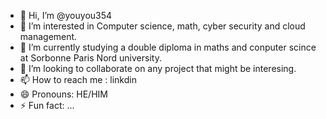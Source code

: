 - 👋 Hi, I’m @youyou354
- 👀 I’m interested in Computer science, math, cyber security and cloud management.
- 🌱 I’m currently studying a double diploma in maths and conputer scince at Sorbonne Paris Nord university.
- 💞️ I’m looking to collaborate on any project that might be interesing.
- 📫 How to reach me : linkdin
- 😄 Pronouns: HE/HIM 
- ⚡ Fun fact: ...
